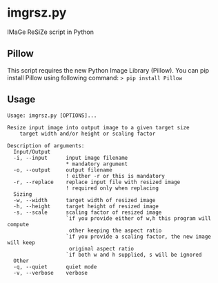 imgrsz.py
=========
IMaGe ReSiZe script in Python


Pillow
------
This script requires the new Python Image Library (Pillow). You can pip install
Pillow using following command:
`> pip install Pillow`

Usage
-----
```
Usage: imgrsz.py [OPTIONS]...

Resize input image into output image to a given target size
    target width and/or height or scaling factor

Description of arguments:
  Input/Output
  -i, --input      input image filename
                   * mandatory argument
  -o, --output     output filename
                   ! either -r or this is mandatory
  -r, --replace    replace input file with resized image
                   ! required only when replacing
  Sizing
  -w, --width      target width of resized image
  -h, --height     target height of resized image
  -s, --scale      scaling factor of resized image
                   `if you provide either of w,h this program will compute
                    other keeping the aspect ratio
                   `if you provide a scaling factor, the new image will keep
                    original aspect ratio
                   `if both w and h supplied, s will be ignored
  Other
  -q, --quiet      quiet mode
  -v, --verbose    verbose
```
